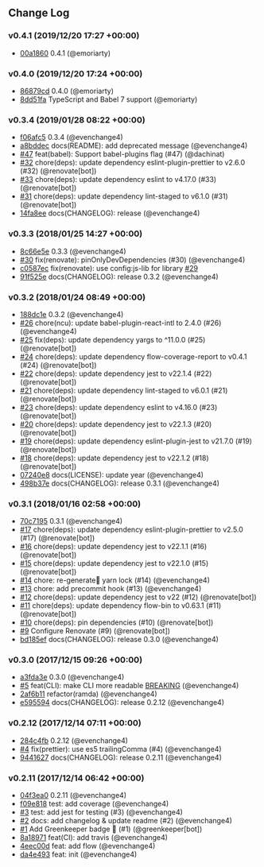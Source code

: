 ## Change Log

### v0.4.1 (2019/12/20 17:27 +00:00)

* [00a1860](https://github.com/emoriarty/typescript-intl-cra/commit/00a18606698c61d007c3132bd22354645ca776a0) 0.4.1 (@emoriarty)

### v0.4.0 (2019/12/20 17:24 +00:00)

* [86879cd](https://github.com/emoriarty/typescript-intl-cra/commit/86879cdb270d3e40fab9bf71f2daa4fb14f5bcde) 0.4.0 (@emoriarty)
* [8dd51fa](https://github.com/emoriarty/typescript-intl-cra/commit/8dd51fa235960003d7e1ec30dd95b4e6875ea5ba) TypeScript and Babel 7 support (@emoriarty)

### v0.3.4 (2019/01/28 08:22 +00:00)

* [f06afc5](https://github.com/emoriarty/typescript-intl-cra/commit/f06afc5c7e462aec5c739c8f7448f81bf473c9e0) 0.3.4 (@evenchange4)
* [a8bddec](https://github.com/emoriarty/typescript-intl-cra/commit/a8bddec7051da4f9bdedb0e24d6cb7cf15904061) docs(README): add deprecated message (@evenchange4)
* [#47](https://github.com/emoriarty/typescript-intl-cra/pull/47) feat(babel): Support babel-plugins flag (#47) (@dachinat)
* [#32](https://github.com/emoriarty/typescript-intl-cra/pull/32) chore(deps): update dependency eslint-plugin-prettier to v2.6.0 (#32) (@renovate[bot])
* [#33](https://github.com/emoriarty/typescript-intl-cra/pull/33) chore(deps): update dependency eslint to v4.17.0 (#33) (@renovate[bot])
* [#31](https://github.com/emoriarty/typescript-intl-cra/pull/31) chore(deps): update dependency lint-staged to v6.1.0 (#31) (@renovate[bot])
* [14fa8ee](https://github.com/emoriarty/typescript-intl-cra/commit/14fa8eec19986e91426b5dfdbe97f91c6e834505) docs(CHANGELOG): release (@evenchange4)

### v0.3.3 (2018/01/25 14:27 +00:00)

* [8c66e5e](https://github.com/emoriarty/typescript-intl-cra/commit/8c66e5e31d53dcb6b6f0a45bc1d04156efbba888) 0.3.3 (@evenchange4)
* [#30](https://github.com/emoriarty/typescript-intl-cra/pull/30) fix(renovate): pinOnlyDevDependencies (#30) (@evenchange4)
* [c0587ec](https://github.com/emoriarty/typescript-intl-cra/commit/c0587ec22ae39fb2b07f3f03de3001fca7b84fc7) fix(renovate): use config:js-lib for library [#29](@evenchange4)
* [91f525e](https://github.com/emoriarty/typescript-intl-cra/commit/91f525e8e6056cb86a0658c65340b1188fc90943) docs(CHANGELOG): release 0.3.2 (@evenchange4)

### v0.3.2 (2018/01/24 08:49 +00:00)

* [188dc1e](https://github.com/emoriarty/typescript-intl-cra/commit/188dc1e657a27968349585adf17a0fb0199daa0f) 0.3.2 (@evenchange4)
* [#26](https://github.com/emoriarty/typescript-intl-cra/pull/26) chore(ncu): update babel-plugin-react-intl to 2.4.0 (#26) (@evenchange4)
* [#25](https://github.com/emoriarty/typescript-intl-cra/pull/25) fix(deps): update dependency yargs to ^11.0.0 (#25) (@renovate[bot])
* [#24](https://github.com/emoriarty/typescript-intl-cra/pull/24) chore(deps): update dependency flow-coverage-report to v0.4.1 (#24) (@renovate[bot])
* [#22](https://github.com/emoriarty/typescript-intl-cra/pull/22) chore(deps): update dependency jest to v22.1.4 (#22) (@renovate[bot])
* [#21](https://github.com/emoriarty/typescript-intl-cra/pull/21) chore(deps): update dependency lint-staged to v6.0.1 (#21) (@renovate[bot])
* [#23](https://github.com/emoriarty/typescript-intl-cra/pull/23) chore(deps): update dependency eslint to v4.16.0 (#23) (@renovate[bot])
* [#20](https://github.com/emoriarty/typescript-intl-cra/pull/20) chore(deps): update dependency jest to v22.1.3 (#20) (@renovate[bot])
* [#19](https://github.com/emoriarty/typescript-intl-cra/pull/19) chore(deps): update dependency eslint-plugin-jest to v21.7.0 (#19) (@renovate[bot])
* [#18](https://github.com/emoriarty/typescript-intl-cra/pull/18) chore(deps): update dependency jest to v22.1.2 (#18) (@renovate[bot])
* [07240e8](https://github.com/emoriarty/typescript-intl-cra/commit/07240e87f99b4d43f8681c256dfd0db55b94c5d7) docs(LICENSE): update year (@evenchange4)
* [498b37e](https://github.com/emoriarty/typescript-intl-cra/commit/498b37e2fdbc6ead52c51baf94167a90ee137f03) docs(CHANGELOG): release 0.3.1 (@evenchange4)

### v0.3.1 (2018/01/16 02:58 +00:00)

* [70c7195](https://github.com/emoriarty/typescript-intl-cra/commit/70c7195b081f58296cd29577dbcb2116cf68ea35) 0.3.1 (@evenchange4)
* [#17](https://github.com/emoriarty/typescript-intl-cra/pull/17) chore(deps): update dependency eslint-plugin-prettier to v2.5.0 (#17) (@renovate[bot])
* [#16](https://github.com/emoriarty/typescript-intl-cra/pull/16) chore(deps): update dependency jest to v22.1.1 (#16) (@renovate[bot])
* [#15](https://github.com/emoriarty/typescript-intl-cra/pull/15) chore(deps): update dependency jest to v22.1.0 (#15) (@renovate[bot])
* [#14](https://github.com/emoriarty/typescript-intl-cra/pull/14) chore: re-generate yarn lock (#14) (@evenchange4)
* [#13](https://github.com/emoriarty/typescript-intl-cra/pull/13) chore: add precommit hook (#13) (@evenchange4)
* [#12](https://github.com/emoriarty/typescript-intl-cra/pull/12) chore(deps): update dependency jest to v22 (#12) (@renovate[bot])
* [#11](https://github.com/emoriarty/typescript-intl-cra/pull/11) chore(deps): update dependency flow-bin to v0.63.1 (#11) (@renovate[bot])
* [#10](https://github.com/emoriarty/typescript-intl-cra/pull/10) chore(deps): pin dependencies (#10) (@renovate[bot])
* [#9](https://github.com/emoriarty/typescript-intl-cra/pull/9) Configure Renovate (#9) (@renovate[bot])
* [bd185ef](https://github.com/emoriarty/typescript-intl-cra/commit/bd185efa218b98e22ba766800899e792b30d1448) docs(CHANGELOG): release 0.3.0 (@evenchange4)

### v0.3.0 (2017/12/15 09:26 +00:00)

* [a3fda3e](https://github.com/emoriarty/typescript-intl-cra/commit/a3fda3e88ff7186bb642b772fa2bba16c0bb6a03) 0.3.0 (@evenchange4)
* [#5](https://github.com/emoriarty/typescript-intl-cra/pull/5) feat(CLI): make CLI more readable [BREAKING](#5) (@evenchange4)
* [2af6b11](https://github.com/emoriarty/typescript-intl-cra/commit/2af6b114ab6a1d7288880efb7bb20ce653a30ba6) refactor(ramda) (@evenchange4)
* [e595594](https://github.com/emoriarty/typescript-intl-cra/commit/e5955946189965ffc149e55278f12bbcaf8ce762) docs(CHANGELOG): release 0.2.12 (@evenchange4)

### v0.2.12 (2017/12/14 07:11 +00:00)

* [284c4fb](https://github.com/emoriarty/typescript-intl-cra/commit/284c4fb8c3c9dc5d3c9eeff717b32c18be715d3f) 0.2.12 (@evenchange4)
* [#4](https://github.com/emoriarty/typescript-intl-cra/pull/4) fix(prettier): use es5 trailingComma (#4) (@evenchange4)
* [9441627](https://github.com/emoriarty/typescript-intl-cra/commit/944162750485bfac3cb247b5c748331cd7f28ca0) docs(CHANGELOG): release 0.2.11 (@evenchange4)

### v0.2.11 (2017/12/14 06:42 +00:00)

* [04f3ea0](https://github.com/emoriarty/typescript-intl-cra/commit/04f3ea0f64879ed36887a1565c3ccff701ba6993) 0.2.11 (@evenchange4)
* [f09e818](https://github.com/emoriarty/typescript-intl-cra/commit/f09e8180654532a0874a05dc02bb368d58de7627) test: add coverage (@evenchange4)
* [#3](https://github.com/emoriarty/typescript-intl-cra/pull/3) test: add jest for testing (#3) (@evenchange4)
* [#2](https://github.com/emoriarty/typescript-intl-cra/pull/2) docs: add changelog & update readme (#2) (@evenchange4)
* [#1](https://github.com/emoriarty/typescript-intl-cra/pull/1) Add Greenkeeper badge 🌴 (#1) (@greenkeeper[bot])
* [8a18971](https://github.com/emoriarty/typescript-intl-cra/commit/8a18971d83a596e72712df26675b5f0dc05db094) feat(CI): add travis (@evenchange4)
* [4eec00d](https://github.com/emoriarty/typescript-intl-cra/commit/4eec00d723cbd302d34ad1f924e331490e2effad) feat: add flow (@evenchange4)
* [da4e493](https://github.com/emoriarty/typescript-intl-cra/commit/da4e4938abe41a2ab6cfb41382195492e2c7408c) feat: init (@evenchange4)
